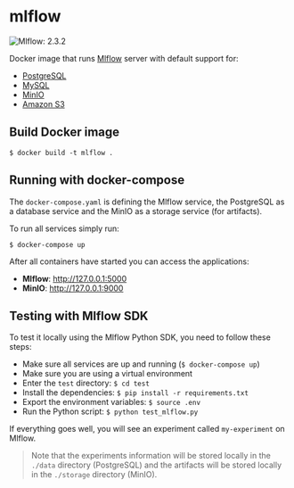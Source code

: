 # mlflow

![Mlflow: 2.3.2](https://img.shields.io/badge/Mlflow-2.3.2-informational?style=flat-square)

Docker image that runs [Mlflow](https://www.mlflow.org/) server with default support for:

- [PostgreSQL](https://www.postgresql.org/)
- [MySQL](https://www.mysql.com/)
- [MinIO](https://min.io/)
- [Amazon S3](https://aws.amazon.com/s3/)

## Build Docker image

```shell
$ docker build -t mlflow .
```

## Running with docker-compose

The `docker-compose.yaml` is defining the Mlflow service, the PostgreSQL as a database service and the MinIO as a storage service (for artifacts).

To run all services simply run:

```shell
$ docker-compose up
```

After all containers have started you can access the applications:
- **Mlflow**: http://127.0.0.1:5000
- **MinIO**: http://127.0.0.1:9000

## Testing with Mlflow SDK

To test it locally using the Mlflow Python SDK, you need to follow these steps:

- Make sure all services are up and running (`$ docker-compose up`)
- Make sure you are using a virtual environment
- Enter the `test` directory: `$ cd test`
- Install the dependencies: `$ pip install -r requirements.txt`
- Export the environment variables: `$ source .env`
- Run the Python script: `$ python test_mlflow.py`

If everything goes well, you will see an experiment called `my-experiment` on Mlflow.

> Note that the experiments information will be stored locally in the `./data` directory (PostgreSQL) and the artifacts will be stored locally in the `./storage` directory (MinIO).

